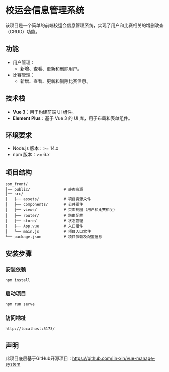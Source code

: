# 校运会信息管理系统

该项目是一个简单的前端校运会信息管理系统，实现了用户和比赛相关的增删改查（CRUD）功能。

## 功能

- 用户管理：
  - 新增、查看、更新和删除用户。
- 比赛管理：
  - 新增、查看、更新和删除比赛信息。

## 技术栈

- **Vue 3**：用于构建前端 UI 组件。
- **Element Plus**：基于 Vue 3 的 UI 库，用于布局和表单组件。

## 环境要求

- Node.js 版本：>= 14.x
- npm 版本：>= 6.x

## 项目结构

```
ssm_front/
│── public/               # 静态资源
│── src/
│   ├── assets/           # 项目资源文件
│   ├── components/       # 公共组件
│   ├── views/            # 页面视图（用户和比赛相关）
│   ├── router/           # 路由配置
│   ├── store/            # 状态管理
│   ├── App.vue           # 入口组件
│   └── main.js           # 项目入口文件
└── package.json          # 项目依赖及配置信息
```


## 安装步骤
### 安装依赖
```
npm install
```

### 启动项目
```
npm run serve
```

### 访问地址
```
http://localhost:5173/
```

## 声明

此项目底层基于GitHub开源项目：https://github.com/lin-xin/vue-manage-system